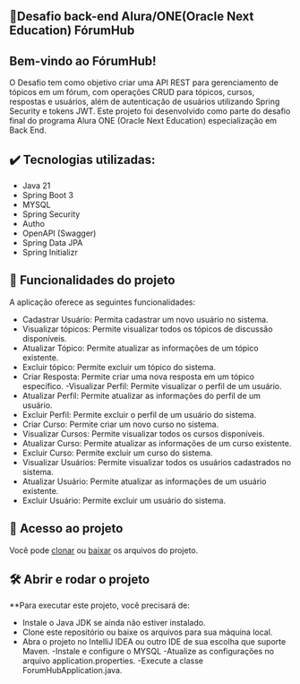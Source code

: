## 🎯Desafio back-end Alura/ONE(Oracle Next Education) FórumHub

<h2>Bem-vindo ao FórumHub!</h2> 
O Desafio tem como objetivo criar uma API REST para gerenciamento de tópicos em um fórum, com operações CRUD para tópicos, cursos, respostas e usuários, além de autenticação de usuários utilizando Spring Security e tokens JWT. Este projeto foi desenvolvido como parte do desafio final do programa Alura ONE (Oracle Next Education) especialização em Back End.</p>

## ✔️ Tecnologias utilizadas:
- Java 21
- Spring Boot 3
- MYSQL
- Spring Security
- Autho
- OpenAPI (Swagger)
- Spring Data JPA
- Spring Initializr


## :hammer: Funcionalidades do projeto

A aplicação oferece as seguintes funcionalidades:

- Cadastrar Usuário: Permita cadastrar um novo usuário no sistema.
- Visualizar tópicos: Permite visualizar todos os tópicos de discussão disponíveis.
- Atualizar Tópico: Permite atualizar as informações de um tópico existente.
- Excluir tópico: Permite excluir um tópico do sistema.
- Criar Resposta: Permite criar uma nova resposta em um tópico específico.
-Visualizar Perfil: Permite visualizar o perfil de um usuário.
- Atualizar Perfil: Permite atualizar as informações do perfil de um usuário.
- Excluir Perfil: Permite excluir o perfil de um usuário do sistema.
- Criar Curso: Permite criar um novo curso no sistema.
- Visualizar Cursos: Permite visualizar todos os cursos disponíveis.
- Atualizar Curso: Permite atualizar as informações de um curso existente.
- Excluir Curso: Permite excluir um curso do sistema.
- Visualizar Usuários: Permite visualizar todos os usuários cadastrados no sistema.
- Atualizar Usuário: Permite atualizar as informações de um usuário existente.
- Excluir Usuário: Permite excluir um usuário do sistema.


## 📁 Acesso ao projeto
Você pode [clonar](https://github.com/saranovaes/forum_hub.git) ou
[baixar](https://github.com/saranovaes/forum_hub/archive/refs/heads/main.zip) os arquivos do projeto.

## 🛠️ Abrir e rodar o projeto

**Para executar este projeto, você precisará de:

- Instale o Java JDK se ainda não estiver instalado. 
- Clone este repositório ou baixe os arquivos para sua máquina local.
- Abra o projeto no IntelliJ IDEA ou outro IDE de sua escolha que suporte Maven.
-Instale e configure o MYSQL 
-Atualize as configurações no arquivo application.properties. 
-Execute a classe ForumHubApplication.java.



